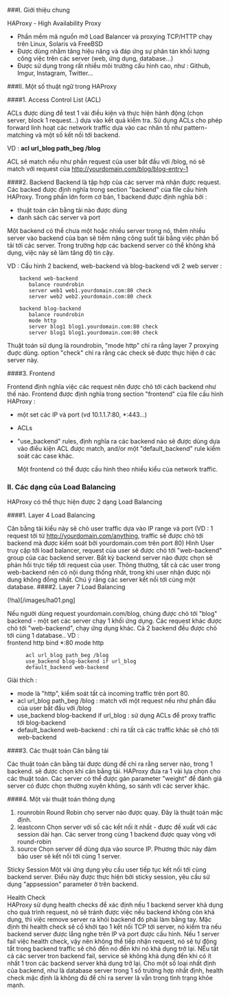 ###I. Giới thiệu chung

HAProxy - High Availability Proxy
 - Phần mềm mã nguồn mở Load Balancer và proxying TCP/HTTP chạy trên Linux, Solaris và FreeBSD
 - Được dùng nhằm tăng hiệu năng và đáp ứng sự phân tán khối lượng công việc trên các server (web, ứng dụng, database...)
 - Được sử dụng trong rất nhiều môi trường cấu hình cao, như : Github, Imgur, Instagram, Twitter...
	
###II. Một số thuật ngữ trong HAProxy

####1. Access Control List (ACL)

ACLs được dùng để test 1 vài điều kiện và thực hiện hành động (chọn server, block 1 request...) dựa vào kết quả kiểm 
tra. Sử dụng ACLs cho phép forward linh hoạt các network traffic dựa vào cac nhân tố như pattern-matching và một số 
kết nối tới backend.
	
VD : **acl url_blog path_beg /blog**

ACL sẽ match nếu như phần request của user bắt đầu với /blog, nó sẽ match với request của http://yourdomain.com/blog/blog-entry-1

####2. Backend
Backend là tập hợp của các server mà nhận được request. Các backed được định nghĩa trong section "backend" của file cấu
hình HAProxy. Trong phần lớn form cơ bản, 1 backend được định nghĩa bởi :	
 - thuật toán cân bằng tải nào được dùng
 - danh sách các server và port
		
Một backend có thể chưa một hoặc nhiều server trong nó, thêm nhiều server vào backend của bạn sẽ tiềm năng công suốt 
tải bằng việc phân bố tải tới các server. Trong trường hợp các backend server có thể không khả dụng, việc này sẽ làm 
tăng độ tin cậy.
	
VD : Cấu hình 2 backend, web-backend và blog-backend với 2 web server :

		backend web-backend
		   balance roundrobin
		   server web1 web1.yourdomain.com:80 check
		   server web2 web2.yourdomain.com:80 check

		backend blog-backend
		   balance roundrobin
		   mode http
		   server blog1 blog1.yourdomain.com:80 check
		   server blog1 blog1.yourdomain.com:80 check
		   
Thuật toán sử dụng là roundrobin, "mode http" chỉ ra rằng layer 7 proxying đuợc dùng. option "check" chỉ ra rằng các check sẽ được thực hiện ở các server này.
	
####3. Frontend

Frontend định nghĩa việc các request nên được chỏ tới cách backend như thế nào. Frontend được định nghĩa trong section "frontend" của file cấu hình HAProxy :
- một set các IP và port (vd 10.1.1.7:80, *:443...)
- ACLs
- "use_backend" rules, định nghĩa ra các backend nào sẽ được dùng dựa vào điều kiện ACL được match, and/or một "default_backend" rule kiểm soát các case khác.

	Một frontend có thể được cấu hình theo nhiều kiểu của network traffic.
	
### II. Các dạng của Load Balancing

HAProxy có thể thực hiện được 2 dạng Load Balancing

####1. Layer 4 Load Balancing

Cân bằng tải kiểu này sẽ chỏ user traffic dựa vào IP range và port (VD : 1 request tới từ http://yourdomain.com/anything, traffic sẽ được chỏ tới backend mà được kiểm soát bởi yourdomain.com trên port 80)
	Hình 
	User truy cập tới load balancer, request của user sẽ được chỏ tới "web-backend" group của các backend server. Bất kỳ 
	backend server nào được chọn sẽ phản hồi trực tiếp tới request của user. Thông thường, tất cả các user trong web-backend
	nên có nội dung thống nhất, trong khi user nhận được nội dung không đồng nhất. Chú ý rằng các server kết nối tới cùng 
	một database.
####2. Layer 7 Load Balancing

(!ha)[/images/ha01.png] 

Nếu người dùng request yourdomain.com/blog, chúng được chỏ tới "blog" backend - một set các server chạy 1 khối ứng dụng.
 Các request khác được chỏ tới "web-backend", chạy ứng dụng khác. Cả 2 backend đều được chỏ tới cùng 1 database..
VD : 		
		frontend http
		  bind *:80
		  mode http

		  acl url_blog path_beg /blog
		  use_backend blog-backend if url_blog
		  default_backend web-backend
		  
Giải thích : 
 - mode là "http", kiểm soát tất cả incoming traffic trên port 80. 
 - acl url_blog path_beg /blog : match với một request nếu như phần đầu của user bắt đầu với /blog
 - use_backend blog-backend if url_blog : sử dụng ACLs để proxy traffic tới blog-backend
 - default_backend web-backend : chỉ ra tất cả các traffic khác sẽ chỏ tới web-backend
 
####3. Các thuật toán Cân bằng tải

Các thuật toán cân bằng tải được dùng để chỉ ra rằng server nào, trong 1 backend. sẽ được chọn khi cân bằng tải. HAProxy đưa ra 1 vài lựa chọn cho các thuật toán. Các server có thể được gán parameter "weight" để đánh giá server có được chọn thường xuyên không, so sánh với các server khác.

####4. Một vài thuật toán thông dụng

1. rounrobin
	Round Robin chọ server nào được quay. Đây là thuật toán mặc định.
2. leastconn
	Chọn server với số các kết nối ít nhất - được đề xuất với các session dài hạn. Các server trong cùng 1 backend được 
	quay vòng với round-robin
3. source
	Chọn server dể dùng dựa vào source IP. Phương thức này đảm bảo user sẽ kết nối tới cùng 1 server.
	
Sticky Session
	Một vài ứng dụng yêu cầu user tiếp tục kết nối tới cùng backend server. Điều này được thực hiện bởi sticky session, 
	yêu cầu sử dụng "appsession" parameter ở trên backend.

Health Check	
	HAProxy sử dụng health checks để xác định nếu 1 backend server khả dụng cho quá trình request, nó sẽ tránh được việc 
	nếu backend không còn khả dụng, thì việc remove server ra khỏi backend đó phải làm bằng tay. Mặc định thì health
	check sẽ cố khởi tạo 1 kết nối TCP tới server, nó kiểm tra nếu backend server được lắng nghe trên IP và port được cấu 
	hình.
	Nếu 1 server fail việc health check, vậy nên không thể tiếp nhận request, nó sẽ tự động tắt trong backend traffic sẽ 
	chỏ đến nó đến khi nó khả dụng trở lại. NẾu tất cả các server tron backend fail, service sẽ không khả dụng đến khi có 
	ít nhất 1 tron các backend server khả dụng trở lại.
	Cho một số loại nhất định của backend, như là database server trong 1 số trường hợp nhất định, health check mặc định 
	là không đủ để chỉ ra server là vẫn trong tình trạng khỏe mạnh.